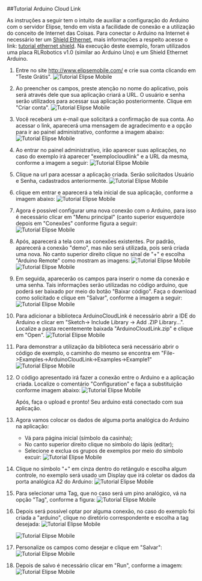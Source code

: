 ##Tutorial Arduino Cloud Link

As instruções a seguir tem o intuito de auxiliar a configuração do Arduino com o servidor Elipse, tendo em vista a facilidade de conexão e a utilização do conceito de Internet das Coisas. Para conectar o Arduino na Internet é necessário ter um [Shield Ethernet](https://www.arduino.cc/en/Main/ArduinoEthernetShield), mais informações a respeito acesse o link: [tutorial ethernet shield](http://blog.filipeflop.com/arduino/tutorial-ethernet-shield-w5100.html). Na execução deste exemplo, foram utilizados uma placa RLRobotics v1.0 (similar ao Arduino Uno) e um Shield Ethernet Arduino.

1. Entre no site http://www.elipsemobile.com/ e crie sua conta clicando em "Teste Grátis".
   ![Tutorial Elipse Mobile](Img/screen1.PNG)

2. Ao preencher os campos, preste atenção no nome do aplicativo, pois será através dele que sua 
aplicação criará a URL. O usuário e senha serão utilizados para acessar sua aplicação posteriormente. 
Clique em "Criar conta".
   ![Tutorial Elipse Mobile](Img/screen2.PNG)

3. Você receberá um e-mail que solicitará a confirmação de sua conta. Ao acessar o link, aparecerá uma mensagem de agradecimento e a opção para ir ao painel administrativo, conforme a imagem abaixo:
   ![Tutorial Elipse Mobile](Img/screen3.PNG)

4. Ao entrar no painel administrativo, irão aparecer suas aplicações, no caso do exemplo irá aparecer "exemplocloudlink" e a URL da mesma, conforme a imagem a seguir:
   ![Tutorial Elipse Mobile](Img/screen4.PNG)

5. Clique na url para acessar a aplicação criada. Serão solicitados Usuário e Senha, cadastrados anteriormente.
  ![Tutorial Elipse Mobile](Img/screen5.PNG)

6. clique em entrar e aparecerá a tela inicial de sua aplicação, conforme a imagem abaixo:
   ![Tutorial Elipse Mobile](Img/screen6.PNG)

7. Agora é possível configurar uma nova conexão com o Arduino, para isso é necessário clicar em "Menu principal" (canto superior esquerdo)e depois em "Conexões" conforme figura a seguir:
   ![Tutorial Elipse Mobile](Img/screen7.PNG)

8. Após, aparecerá a tela com as conexões existentes. Por padrão, aparecerá a conexão "demo", mas 
não será utilizada, pois será criada uma nova. No canto superior direito clique no sinal de "+" e
escolha "Arduino Remote" como mostram as imagens:
   ![Tutorial Elipse Mobile](Img/screen81.PNG)
   ![Tutorial Elipse Mobile](Img/screen82.PNG)

9. Em seguida, aparecerão os campos para inserir o nome da conexão e uma senha. Tais informações 
serão utilizadas no código arduino, que poderá ser baixado por meio do botão "Baixar código". 
Faça o download como solicitado e clique em "Salvar", conforme a imagem a seguir:
   ![Tutorial Elipse Mobile](Img/screen12.PNG)

10. Para adicionar a biblioteca ArduinoCloudLink é necessário abrir a IDE do Arduino
e clicar em "Sketch-> Include Library -> Add .ZIP Library...". Localize a pasta recentemente
baixada "ArduinoCloudLink.zip" e clique em "Open".
   ![Tutorial Elipse Mobile](Img/screen133.PNG)

11. Para demonstrar a utilização da biblioteca será necessário abrir o código de exemplo, o caminho do mesmo se encontra em "File->Examples->ArduinoCloudLink->Examples->Example1"
   ![Tutorial Elipse Mobile](Img/screen15.PNG)

12. O código apresentado irá fazer a conexão entre o Arduino e a aplicação criada. Localize o comentário "Configuration" e faça a substituição conforme imagem abaixo: 
    ![Tutorial Elipse Mobile](Img/screen164.PNG)

    Após, faça o upload e pronto! Seu arduino está conectado com sua aplicação.

13. Agora vamos colocar os dados de alguma porta analógica do Arduino na aplicação:
    - Vá para página inicial (símbolo da casinha); 
    - No canto superior direito clique no símbolo do lápis (editar); 
    - Selecione e exclua os grupos de exemplos por meio do símbolo excuir:
    ![Tutorial Elipse Mobile](Img/screen17.PNG)

14. Clique no símbolo "+" em cinza dentro do retângulo e escolha algum controle, no exemplo 
será usado um Display que irá coletar os dados da porta analógica A2 do Arduino:
    ![Tutorial Elipse Mobile](Img/screen18.PNG)

15. Para selecionar uma Tag, que no caso será um pino analógico, vá na opção "Tag", conforme a figura:
    ![Tutorial Elipse Mobile](Img/screen19.PNG)

16. Depois será possível optar por alguma conexão, no caso do exemplo foi criada a "arduino", clique
no diretório correspondente e escolha a tag desejada:
    ![Tutorial Elipse Mobile](Img/screen20.PNG)

    ![Tutorial Elipse Mobile](Img/screen21.PNG) 

17. Personalize os campos como desejar e clique em "Salvar":
    ![Tutorial Elipse Mobile](Img/screen22.PNG)

18. Depois de salvo é necessário clicar em "Run", conforme a imagem:
    ![Tutorial Elipse Mobile](Img/screen23.PNG)



